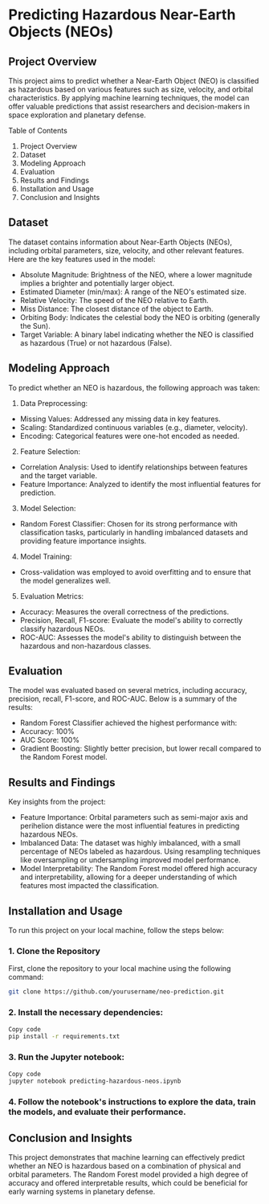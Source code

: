 # Predicting Hazardous Near-Earth Objects (NEOs)
## Project Overview
This project aims to predict whether a Near-Earth Object (NEO) is classified as hazardous based on various features such as size, velocity, and orbital characteristics. By applying machine learning techniques, the model can offer valuable predictions that assist researchers and decision-makers in space exploration and planetary defense.

Table of Contents
1. Project Overview
2. Dataset
3. Modeling Approach
4. Evaluation
5. Results and Findings
6. Installation and Usage
7. Conclusion and Insights

## Dataset   
The dataset contains information about Near-Earth Objects (NEOs), including orbital parameters, size, velocity, and other relevant features. Here are the key features used in the model:
* Absolute Magnitude: Brightness of the NEO, where a lower magnitude implies a brighter and potentially larger object.
* Estimated Diameter (min/max): A range of the NEO's estimated size.
* Relative Velocity: The speed of the NEO relative to Earth.
* Miss Distance: The closest distance of the object to Earth.
* Orbiting Body: Indicates the celestial body the NEO is orbiting (generally the Sun).
* Target Variable: A binary label indicating whether the NEO is classified as hazardous (True) or not hazardous (False).
  
## Modeling Approach
To predict whether an NEO is hazardous, the following approach was taken:
1. Data Preprocessing:
* Missing Values: Addressed any missing data in key features.
* Scaling: Standardized continuous variables (e.g., diameter, velocity).
* Encoding: Categorical features were one-hot encoded as needed.

2. Feature Selection:
* Correlation Analysis: Used to identify relationships between features and the target variable.
* Feature Importance: Analyzed to identify the most influential features for prediction.
 
3. Model Selection:
* Random Forest Classifier: Chosen for its strong performance with classification tasks, particularly in handling imbalanced datasets and providing feature importance insights.
  
4. Model Training:
* Cross-validation was employed to avoid overfitting and to ensure that the model generalizes well.
  
5. Evaluation Metrics:
* Accuracy: Measures the overall correctness of the predictions.
* Precision, Recall, F1-score: Evaluate the model's ability to correctly classify hazardous NEOs.
* ROC-AUC: Assesses the model's ability to distinguish between the hazardous and non-hazardous classes.

## Evaluation
The model was evaluated based on several metrics, including accuracy, precision, recall, F1-score, and ROC-AUC. Below is a summary of the results:
* Random Forest Classifier achieved the highest performance with:
 * Accuracy: 100%
 * AUC Score: 100%
* Gradient Boosting: Slightly better precision, but lower recall compared to the Random Forest model.
  
## Results and Findings
Key insights from the project:
* Feature Importance: Orbital parameters such as semi-major axis and perihelion distance were the most influential features in predicting hazardous NEOs.
* Imbalanced Data: The dataset was highly imbalanced, with a small percentage of NEOs labeled as hazardous. Using resampling techniques like oversampling or undersampling improved model performance.
* Model Interpretability: The Random Forest model offered high accuracy and interpretability, allowing for a deeper understanding of which features most impacted the classification.
  
## Installation and Usage

To run this project on your local machine, follow the steps below:

### 1. Clone the Repository
First, clone the repository to your local machine using the following command:

```bash
git clone https://github.com/yourusername/neo-prediction.git

```
### 2. Install the necessary dependencies:

```bash
Copy code
pip install -r requirements.txt
```
### 3. Run the Jupyter notebook:

```bash
Copy code
jupyter notebook predicting-hazardous-neos.ipynb
```
### 4. Follow the notebook's instructions to explore the data, train the models, and evaluate their performance.

## Conclusion and Insights
This project demonstrates that machine learning can effectively predict whether an NEO is hazardous based on a combination of physical and orbital parameters. The Random Forest model provided a high degree of accuracy and offered interpretable results, which could be beneficial for early warning systems in planetary defense.
